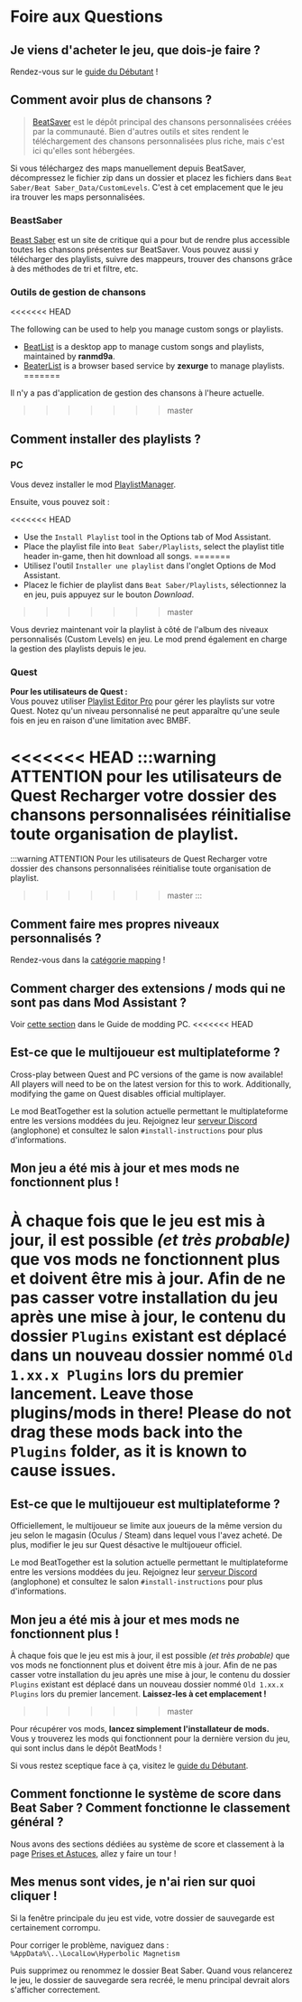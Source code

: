 # Foire aux Questions

## Je viens d'acheter le jeu, que dois-je faire ?
Rendez-vous sur le [guide du Débutant](/fr/beginners-guide.md) !

## Comment avoir plus de chansons ?
> [BeatSaver](https://beatsaver.com) est le dépôt principal des chansons personnalisées créées par la communauté. Bien d'autres outils et sites rendent le téléchargement des chansons personnalisées plus riche, mais c'est ici qu'elles sont hébergées.

Si vous téléchargez des maps manuellement depuis BeatSaver, décompressez le fichier zip dans un dossier et placez les fichiers dans `Beat Saber/Beat Saber_Data/CustomLevels`. C'est à cet emplacement que le jeu ira trouver les maps personnalisées.

### BeastSaber
[Beast Saber](https://www.bsaber.com) est un site de critique qui a pour but de rendre plus accessible toutes les chansons présentes sur BeatSaver. Vous pouvez aussi y télécharger des playlists, suivre des mappeurs, trouver des chansons grâce à des méthodes de tri et filtre, etc.

### Outils de gestion de chansons
<<<<<<< HEAD

The following can be used to help you manage custom songs or playlists.

* [BeatList](https://github.com/ranmd9a/beatlist/releases/latest) is a desktop app to manage custom songs and playlists, maintained by **ranmd9a**.
* [BeaterList](https://syltaris.github.io/beaterlist) is a browser based service by **zexurge** to manage playlists.
=======

Il n'y a pas d'application de gestion des chansons à l'heure actuelle.
>>>>>>> master

## Comment installer des playlists ?

### PC
Vous devez installer le mod [PlaylistManager](https://github.com/rithik-b/PlaylistManager/releases/latest).

Ensuite, vous pouvez soit :

<<<<<<< HEAD
* Use the `Install Playlist` tool in the Options tab of Mod Assistant.
* Place the playlist file into `Beat Saber/Playlists`, select the playlist title header in-game, then hit download all songs.
=======
* Utilisez l'outil `Installer une playlist` dans l'onglet Options de Mod Assistant.
* Placez le fichier de playlist dans `Beat Saber/Playlists`, sélectionnez la en jeu, puis appuyez sur le bouton *Download*.
>>>>>>> master

Vous devriez maintenant voir la playlist à côté de l'album des niveaux personnalisés (Custom Levels) en jeu. Le mod prend également en charge la gestion des playlists depuis le jeu.

### Quest
**Pour les utilisateurs de Quest :**  
Vous pouvez utiliser [Playlist Editor Pro](https://beatsaberquest.com/bmbf/my-tools/playlist-editor-pro/) pour gérer les playlists sur votre Quest. Notez qu'un niveau personnalisé ne peut apparaître qu'une seule fois en jeu en raison d'une limitation avec BMBF.

<<<<<<< HEAD
:::warning ATTENTION pour les utilisateurs de Quest
Recharger votre dossier des chansons personnalisées réinitialise toute organisation de playlist.
=======
:::warning ATTENTION
Pour les utilisateurs de Quest Recharger votre dossier des chansons personnalisées réinitialise toute organisation de playlist.
>>>>>>> master
:::

## Comment faire mes propres niveaux personnalisés ?
Rendez-vous dans la [catégorie mapping](/fr/mapping/) !

## Comment charger des extensions / mods qui ne sont pas dans Mod Assistant ?
Voir [cette section](/fr/pc-modding.md#installation-manuelle) dans le Guide de modding PC.
<<<<<<< HEAD

## Est-ce que le multijoueur est multiplateforme ?
Cross-play between Quest and PC versions of the game is now available! All players will need to be on the latest version for this to work. Additionally, modifying the game on Quest disables official multiplayer.

Le mod BeatTogether est la solution actuelle permettant le multiplateforme entre les versions moddées du jeu. Rejoignez leur [serveur Discord](https://discord.com/invite/gezGrFG4tz) (anglophone) et consultez le salon `#install-instructions` pour plus d'informations.

## Mon jeu a été mis à jour et mes mods ne fonctionnent plus !
À chaque fois que le jeu est mis à jour, il est possible *(et très probable)* que vos mods ne fonctionnent plus et doivent être mis à jour. Afin de ne pas casser votre installation du jeu après une mise à jour, le contenu du dossier `Plugins` existant est déplacé dans un nouveau dossier nommé `Old 1.xx.x Plugins` lors du premier lancement. **Leave those plugins/mods in there!** Please do not drag these mods back into the `Plugins` folder, as it is known to cause issues.
=======

## Est-ce que le multijoueur est multiplateforme ?
Officiellement, le multijoueur se limite aux joueurs de la même version du jeu selon le magasin (Oculus / Steam) dans lequel vous l'avez acheté. De plus, modifier le jeu sur Quest désactive le multijoueur officiel.

Le mod BeatTogether est la solution actuelle permettant le multiplateforme entre les versions moddées du jeu. Rejoignez leur [serveur Discord](https://discord.com/invite/gezGrFG4tz) (anglophone) et consultez le salon `#install-instructions` pour plus d'informations.

## Mon jeu a été mis à jour et mes mods ne fonctionnent plus !
À chaque fois que le jeu est mis à jour, il est possible *(et très probable)* que vos mods ne fonctionnent plus et doivent être mis à jour. Afin de ne pas casser votre installation du jeu après une mise à jour, le contenu du dossier `Plugins` existant est déplacé dans un nouveau dossier nommé `Old 1.xx.x Plugins` lors du premier lancement. **Laissez-les à cet emplacement !**
>>>>>>> master

Pour récupérer vos mods, **lancez simplement l'installateur de mods.**  
Vous y trouverez les mods qui fonctionnent pour la dernière version du jeu, qui sont inclus dans le dépôt BeatMods !

Si vous restez sceptique face à ça, visitez le [guide du Débutant](/fr/beginners-guide.md).

## Comment fonctionne le système de score dans Beat Saber ? Comment fonctionne le classement général ?
Nous avons des sections dédiées au système de score et classement à la page [Prises et Astuces](/fr/grips-and-tricks.md), allez y faire un tour !

## Mes menus sont vides, je n'ai rien sur quoi cliquer !
Si la fenêtre principale du jeu est vide, votre dossier de sauvegarde est certainement corrompu.

Pour corriger le problème, naviguez dans : `%AppData%\..\LocalLow\Hyperbolic Magnetism`

Puis supprimez ou renommez le dossier Beat Saber. Quand vous relancerez le jeu, le dossier de sauvegarde sera recréé, le menu principal devrait alors s'afficher correctement.
